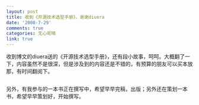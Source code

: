 ```yaml
---
layout: post
title: 收到《开源技术选型手册》，谢谢diuera
date: '2008-7-29'
comments: true
categories: 无心呢喃
link: true
---
```

收到博文的diuera送的《开源技术选型手册》，还有段小故事，呵呵。大概翻了一下，内容虽然不是很深，但是涉及到的内容还是不错的，有预算的朋友可以买本放那，有时间翻阅下。

<img src="http://bbs.chinaunix.net/attachments/month_0807/20080701_451de72d3c3d6ab9550aeDbv5jLcc9zf.jpg" alt="" />

另外，有我参与的一本书正在撰写中，希望早早完稿，出版；另外还在策划一本书，希望早早策划好，开始撰写。
